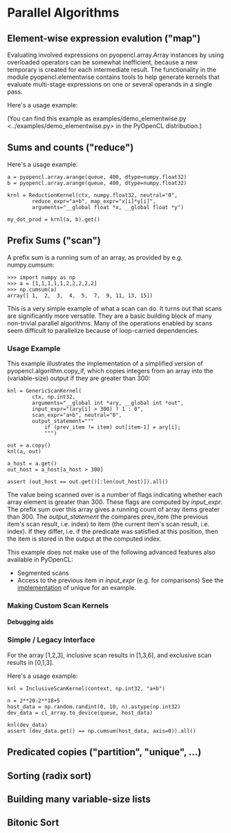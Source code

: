 Parallel Algorithms
===================

Element-wise expression evalution ("map")
-----------------------------------------

Evaluating involved expressions on pyopencl.array.Array instances by
using overloaded operators can be somewhat inefficient, because a new
temporary is created for each intermediate result. The functionality in
the module pyopencl.elementwise contains tools to help generate kernels
that evaluate multi-stage expressions on one or several operands in a
single pass.

Here's a usage example:

(You can find this example as
examples/demo\_elementwise.py \<../examples/demo\_elementwise.py\> in
the PyOpenCL distribution.)

Sums and counts ("reduce")
--------------------------

Here's a usage example:

    a = pyopencl.array.arange(queue, 400, dtype=numpy.float32)
    b = pyopencl.array.arange(queue, 400, dtype=numpy.float32)

    krnl = ReductionKernel(ctx, numpy.float32, neutral="0",
            reduce_expr="a+b", map_expr="x[i]*y[i]",
            arguments="__global float *x, __global float *y")

    my_dot_prod = krnl(a, b).get()

Prefix Sums ("scan")
--------------------

A prefix sum is a running sum of an array, as provided by e.g.
numpy.cumsum:

    >>> import numpy as np
    >>> a = [1,1,1,1,1,2,2,2,2,2]
    >>> np.cumsum(a)
    array([ 1,  2,  3,  4,  5,  7,  9, 11, 13, 15])

This is a very simple example of what a scan can do. It turns out that
scans are significantly more versatile. They are a basic building block
of many non-trivial parallel algorithms. Many of the operations enabled
by scans seem difficult to parallelize because of loop-carried
dependencies.

### Usage Example

This example illustrates the implementation of a simplified version of
pyopencl.algorithm.copy\_if, which copies integers from an array into
the (variable-size) output if they are greater than 300:

    knl = GenericScanKernel(
            ctx, np.int32,
            arguments="__global int *ary, __global int *out",
            input_expr="(ary[i] > 300) ? 1 : 0",
            scan_expr="a+b", neutral="0",
            output_statement="""
                if (prev_item != item) out[item-1] = ary[i];
                """)

    out = a.copy()
    knl(a, out)

    a_host = a.get()
    out_host = a_host[a_host > 300]

    assert (out_host == out.get()[:len(out_host)]).all()

The value being scanned over is a number of flags indicating whether
each array element is greater than 300. These flags are computed by
*input\_expr*. The prefix sum over this array gives a running count of
array items greater than 300. The *output\_statement* the compares
prev\_item (the previous item's scan result, i.e. index) to item (the
current item's scan result, i.e. index). If they differ, i.e. if the
predicate was satisfied at this position, then the item is stored in the
output at the computed index.

This example does not make use of the following advanced features also
available in PyOpenCL:

-   Segmented scans
-   Access to the previous item in *input\_expr* (e.g. for comparisons)
    See the
    [implementation](https://github.com/inducer/pyopencl/blob/master/pyopencl/scan.py#L1353)
    of unique for an example.

### Making Custom Scan Kernels

#### Debugging aids

### Simple / Legacy Interface

For the array [1,2,3], inclusive scan results in [1,3,6], and exclusive
scan results in [0,1,3].

Here's a usage example:

    knl = InclusiveScanKernel(context, np.int32, "a+b")

    n = 2**20-2**18+5
    host_data = np.random.randint(0, 10, n).astype(np.int32)
    dev_data = cl_array.to_device(queue, host_data)

    knl(dev_data)
    assert (dev_data.get() == np.cumsum(host_data, axis=0)).all()

Predicated copies ("partition", "unique", ...)
----------------------------------------------

Sorting (radix sort)
--------------------

Building many variable-size lists
---------------------------------

Bitonic Sort
------------
